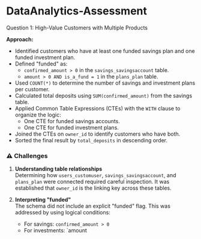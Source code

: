 # DataAnalytics-Assessment

Question 1:  High-Value Customers with Multiple Products

**Approach:**

- Identified customers who have at least one funded savings plan and one funded investment plan.
- Defined "funded" as:
  - `confirmed_amount > 0` in the `savings_savingsaccount` table.
  - `amount > 0 AND is_a_fund = 1` in the `plans_plan` table.
- Used `COUNT(*)` to determine the number of savings and investment plans per customer.
- Calculated total deposits using `SUM(confirmed_amount)` from the savings table.
- Applied Common Table Expressions (CTEs) with the `WITH` clause to organize the logic:
  - One CTE for funded savings accounts.
  - One CTE for funded investment plans.
- Joined the CTEs on `owner_id` to identify customers who have both.
- Sorted the final result by `total_deposits` in descending order.

### ⚠️ Challenges

1. **Understanding table relationships**  
   Determining how `users_customuser`, `savings_savingsaccount`, and `plans_plan` were connected required careful inspection. It was established that `owner_id` is the linking key across these tables.

2. **Interpreting "funded"**  
   The schema did not include an explicit "funded" flag. This was addressed by using logical conditions:
   - For savings: `confirmed_amount > 0`
   - For investments: `amount
